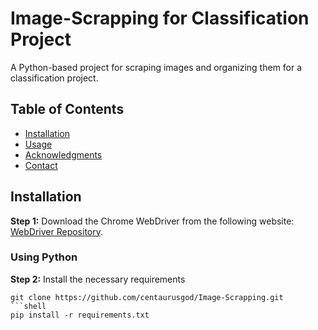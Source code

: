 # Image-Scrapping for Classification Project
A Python-based project for scraping images and organizing them for a classification project.

## Table of Contents

- [Installation](#installation)
- [Usage](#usage)
- [Acknowledgments](#acknowledgments)
- [Contact](#contact)

## Installation

**Step 1:** Download the Chrome WebDriver from the following website: [WebDriver Repository](https://chromedriver.chromium.org/downloads). 
### Using Python
**Step 2:** Install the necessary requirements
```shell
git clone https://github.com/centaurusgod/Image-Scrapping.git
```shell
pip install -r requirements.txt



